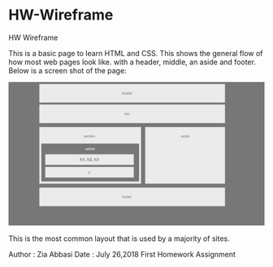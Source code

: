 # HW-Wireframe
HW Wireframe

This is a basic page to learn HTML and CSS.  This shows the general flow of how most web pages look like.
with a header, middle, an aside and footer.  Below is a screen shot of the page:


![image](Easier-Layout.png)

This is the most common layout that is used by a majority of sites.

Author : Zia Abbasi
Date : July 26,2018
First Homework Assignment

